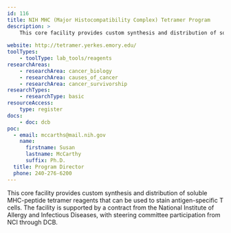 ```yaml
---
id: 116
title: NIH MHC (Major Histocompatibility Complex) Tetramer Program
description: > 
    This core facility provides custom synthesis and distribution of soluble MHC-peptide tetramer reagents that can be used to stain antigen-specific T cells. The facility is supported by a contract from the National Institute of Allergy and Infectious Diseases, with steering committee participation from NCI through DCB.
    
website: http://tetramer.yerkes.emory.edu/
toolTypes:
    - toolType: lab_tools/reagents
researchAreas:
    - researchArea: cancer_biology
    - researchArea: causes_of_cancer
    - researchArea: cancer_survivorship
researchTypes:
    - researchType: basic
resourceAccess:
    type: register
docs:
    - doc: dcb
poc:
  - email: mccarths@mail.nih.gov
    name:
      firstname: Susan
      lastname: McCarthy
      suffix: Ph.D.
  title: Program Director
  phone: 240-276-6200
---
```

This core facility provides custom synthesis and distribution of soluble MHC-peptide tetramer reagents that can be used to stain antigen-specific T cells. The facility is supported by a contract from the National Institute of Allergy and Infectious Diseases, with steering committee participation from NCI through DCB.
